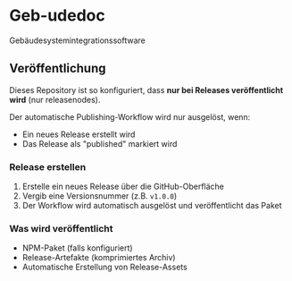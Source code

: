 # Geb-udedoc
Gebäudesystemintegrationssoftware

## Veröffentlichung

Dieses Repository ist so konfiguriert, dass **nur bei Releases veröffentlicht wird** (nur releasenodes). 

Der automatische Publishing-Workflow wird nur ausgelöst, wenn:
- Ein neues Release erstellt wird
- Das Release als "published" markiert wird

### Release erstellen

1. Erstelle ein neues Release über die GitHub-Oberfläche
2. Vergib eine Versionsnummer (z.B. `v1.0.0`)
3. Der Workflow wird automatisch ausgelöst und veröffentlicht das Paket

### Was wird veröffentlicht

- NPM-Paket (falls konfiguriert)
- Release-Artefakte (komprimiertes Archiv)
- Automatische Erstellung von Release-Assets
